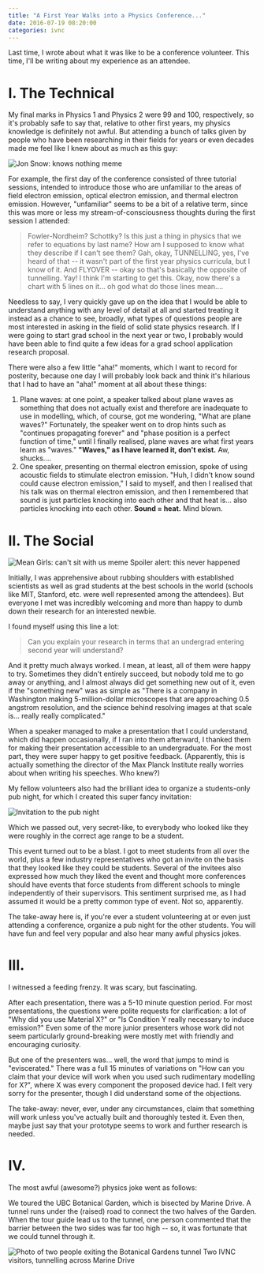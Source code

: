 ```yaml
---
title: "A First Year Walks into a Physics Conference..."
date: 2016-07-19 08:20:00
categories: ivnc
---
```


Last time, I wrote about what it was like to be a conference volunteer. This time, I'll be writing about my experience as
an attendee.

# I. The Technical

My final marks in Physics 1 and Physics 2 were 99 and 100, respectively, so it's probably safe to say that, relative to other
first years, my physics knowledge is definitely not awful. But attending a bunch of talks given by people who have been researching
in their fields for years or even decades made me feel like I knew about as much as this guy:

![Jon Snow: knows nothing meme](/assets/images/2016/ivnc-jon-snow.png)

For example, the first day of the conference consisted of three tutorial sessions, intended to introduce those who are unfamiliar
to the areas of field electron emission, optical electron emission, and thermal electron emission. However, "unfamiliar" seems to
be a bit of a relative term, since this was more or less my stream-of-consciousness thoughts during the first session I attended:

>Fowler-Nordheim? Schottky? Is this just a thing in physics that we refer to equations by last name? How am I supposed to know what
they describe if I can't see them? Gah, okay, TUNNELLING, yes, I've heard of that -- it wasn't part of the first year physics
curricula, but I know of it. And FLYOVER -- okay so that's basically the opposite of tunnelling. Yay! I think I'm starting to
get this. Okay, now there's a chart with 5 lines on it... oh god what do those lines mean....

Needless to say, I very quickly gave up on the idea that I would be able to understand anything with any level of detail at all and
started treating it instead as a chance to see, broadly, what types of questions people are most interested in asking in the field
of solid state physics research. If I were going to start grad school in the next year or two, I probably would have been able to
find quite a few ideas for a grad school application research proposal.

There were also a few little "aha!" moments, which I want to record for posterity, because one day I will probably look back and
think it's hilarious that I had to have an "aha!" moment at all about these things:

1. Plane waves: at one point, a speaker talked about plane waves as something that does not actually exist and therefore are
inadequate to use in modelling, which, of course, got me wondering, "What are plane waves?" Fortunately, the speaker went on to
drop hints such as "continues propagating forever" and "phase position is a perfect function of time," until I finally realised,
plane waves are what first years learn as "waves." **"Waves," as I have learned it, don't exist.** Aw, shucks....
2. One speaker, presenting on thermal electron emission, spoke of using acoustic fields to stimulate electron emission. "Huh,
I didn't know sound could cause electron emission," I said to myself, and then I realised that his talk was on thermal electron
emission, and then I remembered that sound is just particles knocking into each other and that heat is... also particles knocking
into each other. **Sound = heat.** Mind blown.


# II. The Social

![Mean Girls: can't sit with us meme](/assets/images/2016/ivnc-mean-girls.jpg)
<span class="caption">Spoiler alert: this never happened</span>

Initially, I was apprehensive about rubbing shoulders with established scientists as well as grad students at the best schools in
the world (schools like MIT, Stanford, etc. were well represented among the attendees). But everyone I met was incredibly welcoming
and more than happy to dumb down their research for an interested newbie.

I found myself using this line a lot:

>Can you explain your research in terms that an undergrad entering second year will understand?

And it pretty much always worked. I mean, at least, all of them were happy to try. Sometimes they didn't entirely succeed, but
nobody told me to go away or anything, and I almost always did get something new out of it, even if the "something new" was as
simple as "There is a company in Washington making 5-million-dollar microscopes that are approaching 0.5 angstrom resolution, and
the science behind resolving images at that scale is... really really complicated."

When a speaker managed to make a presentation that I could understand, which did happen occasionally, if I ran into them afterward,
I thanked them for making their presentation accessible to an undergraduate. For the most part, they were super happy to get
positive feedback. (Apparently, this is actually something the director of the Max Planck Institute really worries about when
writing his speeches. Who knew?)

My fellow volunteers also had the brilliant idea to organize a students-only pub night, for which I created this super fancy
invitation:

![Invitation to the pub night](/assets/images/2016/ivnc-pub-night.png)

Which we passed out, very secret-like, to everybody who looked like they were roughly in the correct age range to be a student.

This event turned out to be a blast. I got to meet students from all over the world, plus a few industry representatives who got
an invite on the basis that they looked like they could be students. Several of the invitees also expressed how much they liked
the event and thought more conferences should have events that force students from different schools to mingle independently of
their supervisors. This sentiment surprised me, as I had assumed it would be a pretty common type of event. Not so, apparently.

The take-away here is, if you're ever a student volunteering at or even just attending a conference, organize a pub night for the
other students. You will have fun and feel very popular and also hear many awful physics jokes.

# III.

I witnessed a feeding frenzy. It was scary, but fascinating.

After each presentation, there was a 5-10 minute question period. For most presentations, the questions were polite requests for
clarification: a lot of "Why did you use Material X?" or "Is Condition Y really necessary to induce emission?" Even some of the
more junior presenters whose work did not seem particularly ground-breaking were mostly met with friendly and encouraging curiosity.

But one of the presenters was... well, the word that jumps to mind is "eviscerated." There was a full 15 minutes of variations on
"How can you claim that your device will work when you used such rudimentary modelling for X?", where X was every component the
proposed device had. I felt very sorry for the presenter, though I did understand some of the objections.

The take-away: never, ever, under any circumstances, claim that something will work unless you've actually built and thoroughly
tested it. Even then, maybe just say that your prototype seems to work and further research is needed.

# IV.

The most awful (awesome?) physics joke went as follows:

We toured the UBC Botanical Garden, which is bisected by Marine Drive. A tunnel runs under the (raised) road to connect the two
halves of the Garden. When the tour guide lead us to the tunnel, one person commented that the barrier between the two sides was
far too high -- so, it was fortunate that we could tunnel through it.

![Photo of two people exiting the Botanical Gardens tunnel](/assets/images/2016/ivnc-garden-tunnel.jpg)
<span class="caption">Two IVNC visitors, tunnelling across Marine Drive</span>